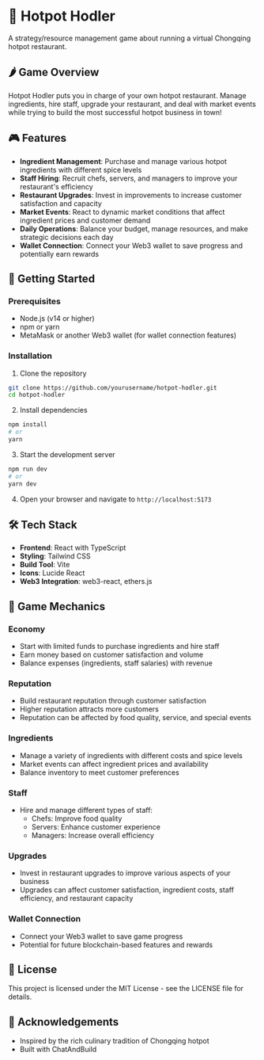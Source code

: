 # 🍲 Hotpot Hodler

A strategy/resource management game about running a virtual Chongqing hotpot restaurant.

## 🌶️ Game Overview

Hotpot Hodler puts you in charge of your own hotpot restaurant. Manage ingredients, hire staff, upgrade your restaurant, and deal with market events while trying to build the most successful hotpot business in town!

## 🎮 Features

- **Ingredient Management**: Purchase and manage various hotpot ingredients with different spice levels
- **Staff Hiring**: Recruit chefs, servers, and managers to improve your restaurant's efficiency
- **Restaurant Upgrades**: Invest in improvements to increase customer satisfaction and capacity
- **Market Events**: React to dynamic market conditions that affect ingredient prices and customer demand
- **Daily Operations**: Balance your budget, manage resources, and make strategic decisions each day
- **Wallet Connection**: Connect your Web3 wallet to save progress and potentially earn rewards

## 🚀 Getting Started

### Prerequisites

- Node.js (v14 or higher)
- npm or yarn
- MetaMask or another Web3 wallet (for wallet connection features)

### Installation

1. Clone the repository
```bash
git clone https://github.com/yourusername/hotpot-hodler.git
cd hotpot-hodler
```

2. Install dependencies
```bash
npm install
# or
yarn
```

3. Start the development server
```bash
npm run dev
# or
yarn dev
```

4. Open your browser and navigate to `http://localhost:5173`

## 🛠️ Tech Stack

- **Frontend**: React with TypeScript
- **Styling**: Tailwind CSS
- **Build Tool**: Vite
- **Icons**: Lucide React
- **Web3 Integration**: web3-react, ethers.js

## 🎯 Game Mechanics

### Economy
- Start with limited funds to purchase ingredients and hire staff
- Earn money based on customer satisfaction and volume
- Balance expenses (ingredients, staff salaries) with revenue

### Reputation
- Build restaurant reputation through customer satisfaction
- Higher reputation attracts more customers
- Reputation can be affected by food quality, service, and special events

### Ingredients
- Manage a variety of ingredients with different costs and spice levels
- Market events can affect ingredient prices and availability
- Balance inventory to meet customer preferences

### Staff
- Hire and manage different types of staff:
  - Chefs: Improve food quality
  - Servers: Enhance customer experience
  - Managers: Increase overall efficiency

### Upgrades
- Invest in restaurant upgrades to improve various aspects of your business
- Upgrades can affect customer satisfaction, ingredient costs, staff efficiency, and restaurant capacity

### Wallet Connection
- Connect your Web3 wallet to save game progress
- Potential for future blockchain-based features and rewards

## 📝 License

This project is licensed under the MIT License - see the LICENSE file for details.

## 🙏 Acknowledgements

- Inspired by the rich culinary tradition of Chongqing hotpot
- Built with ChatAndBuild
